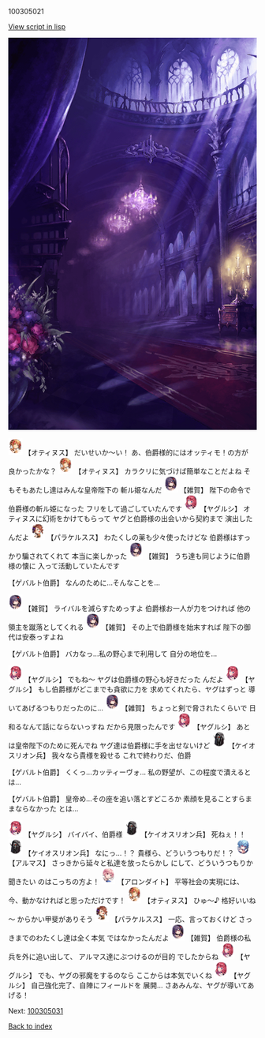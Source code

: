 100305021

[View script in lisp](../scripts/100305021.txt)

![300_devil_room.png](../images/backgrounds/300_devil_room.png)

<img src="../images/units/3400811.png" alt="3400811.png" height="34"/>
【オティヌス】
だいせいか～い！
あ、伯爵様的にはオッティモ！の方が
良かったかな？

<img src="../images/units/3400811.png" alt="3400811.png" height="34"/>
【オティヌス】
カラクリに気づけば簡単なことだよね
そもそもあたし達はみんな皇帝陛下の
斬ル姫なんだ

<img src="../images/units/3502411.png" alt="3502411.png" height="34"/>
【雑賀】
陛下の命令で伯爵様の斬ル姫になった
フリをして過ごしていたんです

<img src="../images/units/3201711.png" alt="3201711.png" height="34"/>
【ヤグルシ】
オティヌスに幻術をかけてもらって
ヤグと伯爵様の出会いから契約まで
演出したんだよ

<img src="../images/units/3101311.png" alt="3101311.png" height="34"/>
【パラケルスス】
わたくしの薬も少々使ったけどな
伯爵様はすっかり騙されてくれて
本当に楽しかった

<img src="../images/units/3502411.png" alt="3502411.png" height="34"/>
【雑賀】
うち達も同じように伯爵様の懐に
入って活動していたんです

【ゲバルト伯爵】
なんのために…そんなことを…

<img src="../images/units/3502411.png" alt="3502411.png" height="34"/>
【雑賀】
ライバルを減らすためっすよ
伯爵様お一人が力をつければ
他の領主を蹴落としてくれる

<img src="../images/units/3502411.png" alt="3502411.png" height="34"/>
【雑賀】
その上で伯爵様を始末すれば
陛下の御代は安泰っすよね

【ゲバルト伯爵】
バカなっ…私の野心まで利用して
自分の地位を…

<img src="../images/units/3201711.png" alt="3201711.png" height="34"/>
【ヤグルシ】
でもね～
ヤグは伯爵様の野心も好きだった
んだよ

<img src="../images/units/3201711.png" alt="3201711.png" height="34"/>
【ヤグルシ】
もし伯爵様がどこまでも貪欲に力を
求めてくれたら、ヤグはずっと
導いてあげるつもりだったのに…

<img src="../images/units/3502411.png" alt="3502411.png" height="34"/>
【雑賀】
ちょっと剣で脅されたくらいで
日和るなんて話にならないっすね
だから見限ったんです

<img src="../images/units/3201711.png" alt="3201711.png" height="34"/>
【ヤグルシ】
あとは皇帝陛下のために死んでね
ヤグ達は伯爵様に手を出せないけど

<img src="../images/units/3820001.png" alt="3820001.png" height="34"/>
【ケイオスリオン兵】
我々なら貴様を殺せる
これで終わりだ、伯爵

【ゲバルト伯爵】
くくっ…カッティーヴォ…
私の野望が、この程度で潰えるとは…

【ゲバルト伯爵】
皇帝め…その座を追い落とすどころか
素顔を見ることすらままならなかった
とは…

<img src="../images/units/3201711.png" alt="3201711.png" height="34"/>
【ヤグルシ】
バイバイ、伯爵様

<img src="../images/units/3820001.png" alt="3820001.png" height="34"/>
【ケイオスリオン兵】
死ねぇ！！

<img src="../images/units/3820001.png" alt="3820001.png" height="34"/>
【ケイオスリオン兵】
なにっ…！？
貴様ら、どういうつもりだ！？

<img src="../images/units/3103811.png" alt="3103811.png" height="34"/>
【アルマス】
さっきから延々と私達を放ったらかし
にして、どういうつもりか聞きたい
のはこっちの方よ！

<img src="../images/units/3100711.png" alt="3100711.png" height="34"/>
【アロンダイト】
平等社会の実現には、
今、動かなければと思っただけです！

<img src="../images/units/3400811.png" alt="3400811.png" height="34"/>
【オティヌス】
ひゅ～♪
格好いいね～
からかい甲斐がありそう

<img src="../images/units/3101311.png" alt="3101311.png" height="34"/>
【パラケルスス】
一応、言っておくけど
さっきまでのわたくし達は全く本気
ではなかったんだよ

<img src="../images/units/3502411.png" alt="3502411.png" height="34"/>
【雑賀】
伯爵様の私兵を外に追い出して、
アルマス達にぶつけるのが目的
でしたからね

<img src="../images/units/3201711.png" alt="3201711.png" height="34"/>
【ヤグルシ】
でも、ヤグの邪魔をするのなら
ここからは本気でいくね

<img src="../images/units/3201711.png" alt="3201711.png" height="34"/>
【ヤグルシ】
自己強化完了、自陣にフィールドを
展開…
さあみんな、ヤグが導いてあげる！

Next: [100305031](100305031.md)

[Back to index](index.md)
